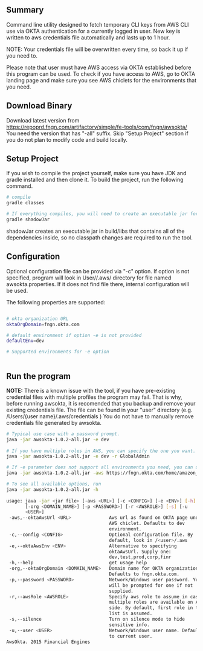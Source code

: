 ## Summary
Command line utility designed to fetch temporary CLI keys from AWS CLI use via OKTA authentication
for a currently logged in user. New key is written to aws credentials file automatically and 
lasts up to 1 hour. 

NOTE: Your credentials file will be overwritten every time, so back it up if you need to.

Please note that user must have AWS access via OKTA established
before this program can be used. To check if you have access to AWS, go to OKTA landing page and 
make sure you see AWS chiclets for the environments that you need. 

## Download Binary
Download latest version from https://repoprd.fngn.com/artifactory/simple/fe-tools/com/fngn/awsokta/
You need the version that has "-all" suffix.
Skip "Setup Project" section if you do not plan to modify code and build locally.

## Setup Project

If you wish to compile the project yourself, make sure you have JDK and gradle installed and then clone it. 
To build the project, run the following command.

```bash
# compile
gradle classes

# If everything compiles, you will need to create an executable jar for use with command line
gradle shadowJar
```

shadowJar creates an executable jar in build/libs that contains all of the dependencies inside, so no classpath 
changes are required to run the tool.
## Configuration
Optional configuration file can be provided via "-c" option. If option is not specified, program will look in 
User/<user>/.aws/ directory for file named awsokta.properties. If it does not find file there, internal configuration 
will be used.

The following properties are supported:
```bash

# okta organization URL
oktaOrgDomain=fngn.okta.com

# default environment if option -e is not provided
defaultEnv=dev

# Supported environments for -e option  



```

## Run the program

**NOTE:** There is a known issue with the tool, if you have pre-existing credential files with multiple profiles the program may fail. 
That is why, before running awsokta, it is recomended that you backup and remove your existing credentials file. The file can be found in your 
"user" directory (e.g. /Users/{user name}/.aws/credentials ) You do not have to manually remove credentials file generated by awsokta.

```bash
# Typical use case with a password prompt.
java -jar awsokta-1.0.2-all.jar -e dev
 
# If you have multiple roles in AWS, you can specify the one you want.
java -jar awsokta-1.0.2-all.jar -e dev -r GlobalAdmin

# If -e parameter does not support all environments you need, you can use -aws instead
java -jar awsokta-1.0.2-all.jar -aws https://fngn.okta.com/home/amazon_aws/0oa15buyl22hF0uUA1d8/272

# To see all available options, run
java -jar awsokta-1.0.2-all.jar -h
 
usage: java -jar <jar file> [-aws <URL>] [-c <CONFIG>] [-e <ENV>] [-h]
       [-org <DOMAIN_NAME>] [-p <PASSWORD>] [-r <AWSROLE>] [-s] [-u
       <USER>]
 -aws,--oktaAwsUrl <URL>              Aws url as found on OKTA page under
                                      AWS chiclet. Defaults to dev
                                      environment.
 -c,--config <CONFIG>                 Optional configuration file. By
                                      default, look in /<user>/.aws
 -e,--oktaAwsEnv <ENV>                Alternative to specifying
                                      oktaAwsUrl. Supply one:
                                      dev,test,prod,corp,finr
 -h,--help                            get usage help
 -org,--oktaOrgDomain <DOMAIN_NAME>   Domain name for OKTA organization.
                                      Defaults to fngn.okta.com.
 -p,--password <PASSWORD>             Network/Windows user password. You
                                      will be prompted for one if not
                                      supplied.
 -r,--awsRole <AWSROLE>               Specify aws role to assume in case
                                      multiple roles are available on AWS
                                      side. By default, first role in the
                                      list is assumed.
 -s,--silence                         Turn on silence mode to hide
                                      sensitive info.
 -u,--user <USER>                     Network/Windows user name. Defaults
                                      to current user.
AwsOkta. 2015 Financial Engines


 
```